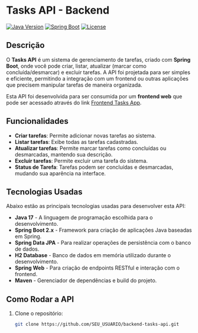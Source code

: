 # Tasks API - Backend

[![Java Version](https://img.shields.io/badge/Java-17-green.svg)](https://www.java.com/)
[![Spring Boot](https://img.shields.io/badge/Spring%20Boot-2.x-green.svg)](https://spring.io/projects/spring-boot)
[![License](https://img.shields.io/badge/License-MIT-green.svg)](LICENSE)

## Descrição

O **Tasks API** é um sistema de gerenciamento de tarefas, criado com **Spring Boot**, onde você pode criar, listar, atualizar (marcar como concluída/desmarcar) e excluir tarefas. A API foi projetada para ser simples e eficiente, permitindo a integração com um frontend ou outras aplicações que precisem manipular tarefas de maneira organizada.

Esta API foi desenvolvida para ser consumida por um **frontend web** que pode ser acessado através do link [Frontend Tasks App](https://github.com/SEU_USUARIO/frontend-tasks-app).

## Funcionalidades

- **Criar tarefas**: Permite adicionar novas tarefas ao sistema.
- **Listar tarefas**: Exibe todas as tarefas cadastradas.
- **Atualizar tarefas**: Permite marcar tarefas como concluídas ou desmarcadas, mantendo sua descrição.
- **Excluir tarefas**: Permite excluir uma tarefa do sistema.
- **Status de Tarefa**: Tarefas podem ser concluídas e desmarcadas, mudando sua aparência na interface.

## Tecnologias Usadas

Abaixo estão as principais tecnologias usadas para desenvolver esta API:

- **Java 17** - A linguagem de programação escolhida para o desenvolvimento.
- **Spring Boot 2.x** - Framework para criação de aplicações Java baseadas em Spring.
- **Spring Data JPA** - Para realizar operações de persistência com o banco de dados.
- **H2 Database** - Banco de dados em memória utilizado durante o desenvolvimento.
- **Spring Web** - Para criação de endpoints RESTful e interação com o frontend.
- **Maven** - Gerenciador de dependências e build do projeto.

## Como Rodar a API

1. Clone o repositório:
   ```bash
   git clone https://github.com/SEU_USUARIO/backend-tasks-api.git
